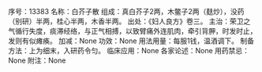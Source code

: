 序号：13383
名称：白芥子散
组成：真白芥子2两，木鳖子2两（麸炒），没药（别研）半两，桂心半两，木香半两。
出处：《妇人良方》卷三。
主治：荣卫之气循行失度，痰滞经络，与正气相搏，以致臂痛外连肌肉，牵引背胛，时发时止，发则有似瘫痪。
加减：None
功效：None
用法用量：每服1钱，温酒调下。
制备方法：上为细末，入研药令匀。
临床应用：None
各家论述：None
用药禁忌：None
附注：None
